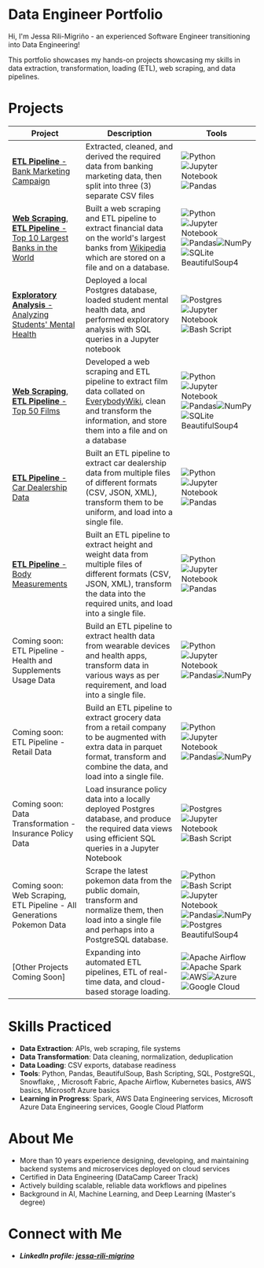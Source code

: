 Data Engineer Portfolio
=======================

Hi, I'm Jessa Rili-Migriño - an experienced Software Engineer transitioning into Data Engineering!

This portfolio showcases my hands-on projects showcasing my skills in data extraction, transformation, loading (ETL), web scraping, and data pipelines.

# Projects
| Project | Description | Tools|
|---------|-------------|------|
| [**ETL Pipeline** - Bank Marketing Campaign](https://github.com/jrili/datacamp-cleaning-bank-marketing) | Extracted, cleaned, and derived the required data from banking marketing data, then split into three (3) separate CSV files | ![Python](https://img.shields.io/badge/python-3670A0?style=for-the-badge&logo=python&logoColor=ffdd54)![Jupyter Notebook](https://img.shields.io/badge/jupyter-%23FA0F00.svg?style=for-the-badge&logo=jupyter&logoColor=white)![Pandas](https://img.shields.io/badge/pandas-%23150458.svg?style=for-the-badge&logo=pandas&logoColor=white) |
| [**Web Scraping**, **ETL Pipeline** - Top 10 Largest Banks in the World](https://github.com/jrili/ibm-project-world-largest-banks) | Built a web scraping and ETL pipeline to extract financial data on the world's largest banks from [Wikipedia](https://web.archive.org/web/20230908091635%20/https://en.wikipedia.org/wiki/List_of_largest_banks) which are stored on a file and on a database. | ![Python](https://img.shields.io/badge/python-3670A0?style=for-the-badge&logo=python&logoColor=ffdd54)![Jupyter Notebook](https://img.shields.io/badge/jupyter-%23FA0F00.svg?style=for-the-badge&logo=jupyter&logoColor=white)![Pandas](https://img.shields.io/badge/pandas-%23150458.svg?style=for-the-badge&logo=pandas&logoColor=white)![NumPy](https://img.shields.io/badge/numpy-%23013243.svg?style=for-the-badge&logo=numpy&logoColor=white)![SQLite](https://img.shields.io/badge/sqlite-%2307405e.svg?style=for-the-badge&logo=sqlite&logoColor=white) BeautifulSoup4 |
| [**Exploratory Analysis** - Analyzing Students' Mental Health](https://github.com/jrili/datacamp-analyzing-students-mental-health) | Deployed a local Postgres database, loaded student mental health data, and performed exploratory analysis with SQL queries in a Jupyter notebook| ![Postgres](https://img.shields.io/badge/postgres-%23316192.svg?style=for-the-badge&logo=postgresql&logoColor=white)![Jupyter Notebook](https://img.shields.io/badge/jupyter-%23FA0F00.svg?style=for-the-badge&logo=jupyter&logoColor=white)![Bash Script](https://img.shields.io/badge/bash_script-%23121011.svg?style=for-the-badge&logo=gnu-bash&logoColor=white) |
| [**Web Scraping**, **ETL Pipeline** - Top 50 Films](https://github.com/jrili/ibm-webscraping-films) | Developed a web scraping and ETL pipeline to extract film data collated on [EverybodyWiki](https://web.archive.org/web/20230902185655/https://en.everybodywiki.com/100_Most_Highly-Ranked_Films), clean and transform the information, and store them into a file and on a database| ![Python](https://img.shields.io/badge/python-3670A0?style=for-the-badge&logo=python&logoColor=ffdd54)![Jupyter Notebook](https://img.shields.io/badge/jupyter-%23FA0F00.svg?style=for-the-badge&logo=jupyter&logoColor=white)![Pandas](https://img.shields.io/badge/pandas-%23150458.svg?style=for-the-badge&logo=pandas&logoColor=white)![NumPy](https://img.shields.io/badge/numpy-%23013243.svg?style=for-the-badge&logo=numpy&logoColor=white)![SQLite](https://img.shields.io/badge/sqlite-%2307405e.svg?style=for-the-badge&logo=sqlite&logoColor=white) BeautifulSoup4 |
| [**ETL Pipeline** - Car Dealership Data](https://github.com/jrili/ibm-etl-car-dealership)| Built an ETL pipeline to extract car dealership data from multiple files of different formats (CSV, JSON, XML), transform them to be uniform, and load  into a single file. | ![Python](https://img.shields.io/badge/python-3670A0?style=for-the-badge&logo=python&logoColor=ffdd54)![Jupyter Notebook](https://img.shields.io/badge/jupyter-%23FA0F00.svg?style=for-the-badge&logo=jupyter&logoColor=white)![Pandas](https://img.shields.io/badge/pandas-%23150458.svg?style=for-the-badge&logo=pandas&logoColor=white)|
| [**ETL Pipeline** - Body Measurements](https://github.com/jrili/ibm-etl-heights-weights) | Built an ETL pipeline to extract height and weight data from multiple files of different formats (CSV, JSON, XML), transform the data into the  required units, and load into a single file. | ![Python](https://img.shields.io/badge/python-3670A0?style=for-the-badge&logo=python&logoColor=ffdd54)![Jupyter Notebook](https://img.shields.io/badge/jupyter-%23FA0F00.svg?style=for-the-badge&logo=jupyter&logoColor=white)![Pandas](https://img.shields.io/badge/pandas-%23150458.svg?style=for-the-badge&logo=pandas&logoColor=white)|
| Coming soon:<br>ETL Pipeline - Health and Supplements Usage Data | Build an ETL pipeline to extract health data from wearable devices and health apps, transform data in various ways as per requirement, and load into a single file. | ![Python](https://img.shields.io/badge/python-3670A0?style=for-the-badge&logo=python&logoColor=ffdd54)![Jupyter Notebook](https://img.shields.io/badge/jupyter-%23FA0F00.svg?style=for-the-badge&logo=jupyter&logoColor=white)![Pandas](https://img.shields.io/badge/pandas-%23150458.svg?style=for-the-badge&logo=pandas&logoColor=white)![NumPy](https://img.shields.io/badge/numpy-%23013243.svg?style=for-the-badge&logo=numpy&logoColor=white)|
| Coming soon:<br>ETL Pipeline - Retail Data| Build an ETL pipeline to extract grocery data from a retail company to be augmented with extra data in parquet format, transform and combine the data, and load into a single file. | ![Python](https://img.shields.io/badge/python-3670A0?style=for-the-badge&logo=python&logoColor=ffdd54)![Jupyter Notebook](https://img.shields.io/badge/jupyter-%23FA0F00.svg?style=for-the-badge&logo=jupyter&logoColor=white)![Pandas](https://img.shields.io/badge/pandas-%23150458.svg?style=for-the-badge&logo=pandas&logoColor=white)![NumPy](https://img.shields.io/badge/numpy-%23013243.svg?style=for-the-badge&logo=numpy&logoColor=white)|
| Coming soon:<br>Data Transformation - Insurance Policy Data | Load insurance policy data into a locally deployed Postgres database, and produce the required data views using efficient SQL queries in a Jupyter Notebook | ![Postgres](https://img.shields.io/badge/postgres-%23316192.svg?style=for-the-badge&logo=postgresql&logoColor=white)![Jupyter Notebook](https://img.shields.io/badge/jupyter-%23FA0F00.svg?style=for-the-badge&logo=jupyter&logoColor=white)![Bash Script](https://img.shields.io/badge/bash_script-%23121011.svg?style=for-the-badge&logo=gnu-bash&logoColor=white)|
| Coming soon:<br>Web Scraping, ETL Pipeline - All Generations Pokemon Data| Scrape the latest pokemon data from the public domain, transform and normalize them, then load into a single file and perhaps into a PostgreSQL database.| ![Python](https://img.shields.io/badge/python-3670A0?style=for-the-badge&logo=python&logoColor=ffdd54)![Bash Script](https://img.shields.io/badge/bash_script-%23121011.svg?style=for-the-badge&logo=gnu-bash&logoColor=white)![Jupyter Notebook](https://img.shields.io/badge/jupyter-%23FA0F00.svg?style=for-the-badge&logo=jupyter&logoColor=white)![Pandas](https://img.shields.io/badge/pandas-%23150458.svg?style=for-the-badge&logo=pandas&logoColor=white)![NumPy](https://img.shields.io/badge/numpy-%23013243.svg?style=for-the-badge&logo=numpy&logoColor=white)![Postgres](https://img.shields.io/badge/postgres-%23316192.svg?style=for-the-badge&logo=postgresql&logoColor=white) BeautifulSoup4|
| [Other Projects Coming Soon] | Expanding into automated ETL pipelines, ETL of real-time data, and cloud-based storage loading.| ![Apache Airflow](https://img.shields.io/badge/Apache%20Airflow-017CEE?style=for-the-badge&logo=Apache%20Airflow&logoColor=white)![Apache Spark](https://img.shields.io/badge/Apache%20Spark-FDEE21?style=flat-square&logo=apachespark&logoColor=black)![AWS](https://img.shields.io/badge/AWS-%23FF9900.svg?style=for-the-badge&logo=amazon-aws&logoColor=white)![Azure](https://img.shields.io/badge/azure-%230072C6.svg?style=for-the-badge&logo=microsoftazure&logoColor=white)![Google Cloud](https://img.shields.io/badge/GoogleCloud-%234285F4.svg?style=for-the-badge&logo=google-cloud&logoColor=white)|

# Skills Practiced
* **Data Extraction**: APIs, web scraping, file systems
* **Data Transformation**: Data cleaning, normalization, deduplication
* **Data Loading**: CSV exports, database readiness
* **Tools**: Python, Pandas, BeautifulSoup, Bash Scripting, SQL, PostgreSQL, Snowflake, , Microsoft Fabric, Apache Airflow, Kubernetes basics, AWS basics, Microsoft Azure basics
* **Learning in Progress**: Spark, AWS Data Engineering services, Microsoft Azure Data Engineering services, Google Cloud Platform

# About Me
* More than 10 years experience designing, developing, and maintaining backend systems and microservices deployed on cloud services
* Certified in Data Engineering (DataCamp Career Track)
* Actively building scalable, reliable data workflows and pipelines
* Background in AI, Machine Learning, and Deep Learning (Master's degree)

# Connect with Me
* ***LinkedIn profile: [jessa-rili-migrino](https://www.linkedin.com/in/jessa-rili-migrino/)***







